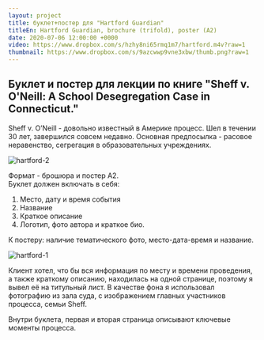 ```yaml
---
layout: project
title: буклет+постер для "Hartford Guardian"
titleEn: Hartford Guardian, brochure (trifold), poster (A2)
date: 2020-07-06 12:00:00 +0000
video: https://www.dropbox.com/s/hzhy8ni65rmq1m7/hartford.m4v?raw=1
thumbnail: https://www.dropbox.com/s/9azcwwp9vne3xbw/thumb.png?raw=1
--- 
```


## <span class="mark">Буклет и постер для лекции по книге "Sheff v. O'Neill: A School Desegregation Case in Connecticut." </span>

Sheff v. O’Neill - довольно известный в Америке процесс. Шел в течении 30 лет, завершился совсем недавно. Основная предпосылка - расовое неравенство, сегрегация в образовательных учреждениях. 

![hartford-2](https://www.dropbox.com/s/ymp2kc9flv231ng/poster.jpg?raw=1)

Формат - брошюра  и постер А2.  
Буклет должен включать в себя:  
1. Место, дату и время события
2. Название 
3. Краткое описание 
4. Логотип, фото автора и краткое био.

К постеру: наличие тематического фото, место-дата-время и название.

![hartford-1](https://www.dropbox.com/s/m80u3tbkikkd8k1/final-b%26w.jpg?raw=1)

Клиент хотел, что бы вся информация по месту и времени проведения, а также краткому описанию, находилась на одной странице, поэтому я вывел её на титульный лист. В качестве фона я использовал фотографию из зала суда, с изображением главных участников процесса, семьи Sheff. 

Внутри буклета, первая и вторая страница описывают ключевые моменты процесса.

